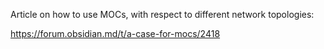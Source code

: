 Article on how to use MOCs, with respect to different network topologies:

https://forum.obsidian.md/t/a-case-for-mocs/2418